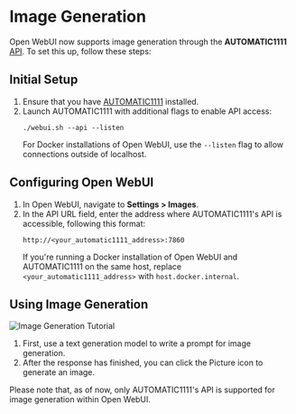 # Image Generation

Open WebUI now supports image generation through the **AUTOMATIC1111** [API](https://github.com/AUTOMATIC1111/stable-diffusion-webui/wiki/API). To set this up, follow these steps:

## Initial Setup

1. Ensure that you have [AUTOMATIC1111](https://github.com/AUTOMATIC1111/stable-diffusion-webui) installed.
2. Launch AUTOMATIC1111 with additional flags to enable API access:
   ```
   ./webui.sh --api --listen
   ```
   For Docker installations of Open WebUI, use the `--listen` flag to allow connections outside of localhost.

## Configuring Open WebUI

1. In Open WebUI, navigate to **Settings > Images**.
2. In the API URL field, enter the address where AUTOMATIC1111's API is accessible, following this format:
   ```
   http://<your_automatic1111_address>:7860
   ```
   If you're running a Docker installation of Open WebUI and AUTOMATIC1111 on the same host, replace `<your_automatic1111_address>` with `host.docker.internal`.

## Using Image Generation

![Image Generation Tutorial](/img/tutorial_image_generation.png)

1. First, use a text generation model to write a prompt for image generation.
2. After the response has finished, you can click the Picture icon to generate an image.

Please note that, as of now, only AUTOMATIC1111's API is supported for image generation within Open WebUI.
